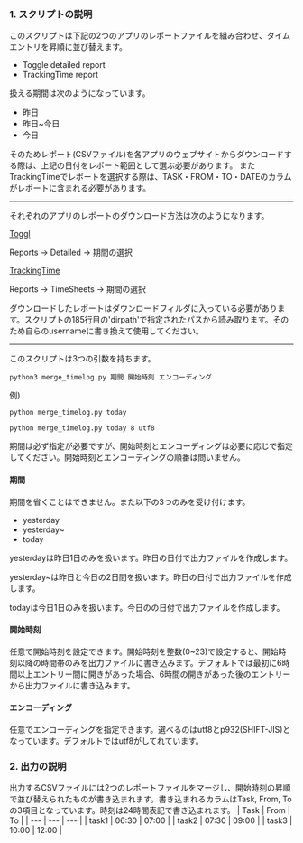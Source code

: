 ### 1. スクリプトの説明
このスクリプトは下記の2つのアプリのレポートファイルを組み合わせ、タイムエントリを昇順に並び替えます。
- Toggle detailed report
- TrackingTime report

扱える期間は次のようになっています。
- 昨日
- 昨日~今日
- 今日

そのためレポート(CSVファイル)を各アプリのウェブサイトからダウンロードする際は、上記の日付をレポート範囲として選ぶ必要があります。
またTrackingTimeでレポートを選択する際は、TASK・FROM・TO・DATEのカラムがレポートに含まれる必要があります。

---

それぞれのアプリのレポートのダウンロード方法は次のようになります。

[Toggl](https://toggl.com)

Reports → Detailed → 期間の選択

[TrackingTime](https://trackingtime.co/)

Reports → TimeSheets → 期間の選択


ダウンロードしたレポートはダウンロードフィルダに入っている必要があります。スクリプトの185行目の'dirpath'で指定されたパスから読み取ります。そのため自らのusernameに書き換えて使用してください。

---

このスクリプトは3つの引数を持ちます。

`python3 merge_timelog.py 期間 開始時刻 エンコーディング`

例)

`python merge_timelog.py today`

`python merge_timelog.py today 8 utf8`

期間は必ず指定が必要ですが、開始時刻とエンコーディングは必要に応じで指定してください。開始時刻とエンコーディングの順番は問いません。

#### 期間

期間を省くことはできません。また以下の3つのみを受け付けます。
- yesterday
- yesterday~
- today

yesterdayは昨日1日のみを扱います。昨日の日付で出力ファイルを作成します。

yesterday~は昨日と今日の2日間を扱います。昨日の日付で出力ファイルを作成します。

todayは今日1日のみを扱います。今日のの日付で出力ファイルを作成します。

#### 開始時刻

任意で開始時刻を設定できます。開始時刻を整数(0~23)で設定すると、開始時刻以降の時間帯のみを出力ファイルに書き込みます。デフォルトでは最初に6時間以上エントリー間に開きがあった場合、6時間の開きがあった後のエントリーから出力ファイルに書き込みます。

#### エンコーディング

任意でエンコーディングを指定できます。選べるのはutf8とp932(SHIFT-JIS)となっています。デフォルトではutf8がしてれています。

### 2. 出力の説明
出力するCSVファイルには2つのレポートファイルをマージし、開始時刻の昇順で並び替えられたものが書き込まれます。書き込まれるカラムはTask, From, Toの3項目となっています。時刻は24時間表記で書き込まれます。
| Task | From | To |
| --- | --- | --- |
| task1 | 06:30 | 07:00 |
| task2 | 07:30 | 09:00 |
| task3 | 10:00 | 12:00 |
